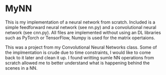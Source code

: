 # MyNN

This is my implementation of a neural network from scratch. Included is a simple feedforward neural network (see nn.py) and a convolutional neural network (see cnn.py). All files are implemented without using an DL libraries such as PyTorch or TensorFlow, Numpy is used for the matrix opertaions.

This was a project from my Convolutional Neural Networks class. Some of the implmentation is crude due to time constraints, I would like to come back to it later and clean it up. I found writting sumle NN operations from scratch allowed me to better understand what is happening behind the scenes in a NN.